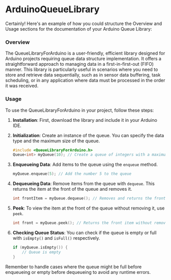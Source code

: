 # ArduinoQueueLibrary

Certainly! Here's an example of how you could structure the Overview and Usage sections for the documentation of your Arduino Queue Library:

### Overview
The QueueLibraryForArduino is a user-friendly, efficient library designed for Arduino projects requiring queue data structure implementation. It offers a straightforward approach to managing data in a first-in-first-out (FIFO) manner. This library is particularly useful in scenarios where you need to store and retrieve data sequentially, such as in sensor data buffering, task scheduling, or in any application where data must be processed in the order it was received.

### Usage
To use the QueueLibraryForArduino in your project, follow these steps:

1. **Installation**: First, download the library and include it in your Arduino IDE.

2. **Initialization**: Create an instance of the queue. You can specify the data type and the maximum size of the queue. 
   ```cpp
   #include <QueueLibraryForArduino.h>
   Queue<int> myQueue(10); // Create a queue of integers with a maximum size of 10
   ```

3. **Enqueueing Data**: Add items to the queue using the `enqueue` method.
   ```cpp
   myQueue.enqueue(5); // Add the number 5 to the queue
   ```

4. **Dequeueing Data**: Remove items from the queue with `dequeue`. This returns the item at the front of the queue and removes it.
   ```cpp
   int frontItem = myQueue.dequeue(); // Removes and returns the front item from the queue
   ```

5. **Peek**: To view the item at the front of the queue without removing it, use `peek`.
   ```cpp
   int front = myQueue.peek(); // Returns the front item without removing it
   ```

6. **Checking Queue Status**: You can check if the queue is empty or full with `isEmpty()` and `isFull()` respectively.
   ```cpp
   if (myQueue.isEmpty()) {
       // Queue is empty
   }
   ```

Remember to handle cases where the queue might be full before enqueueing or empty before dequeueing to avoid any runtime errors. 

